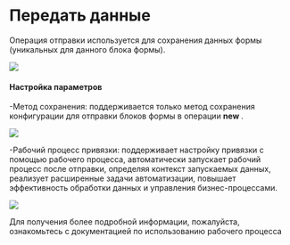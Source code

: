 # Передать данные

Операция отправки используется для сохранения данных формы (уникальных для данного блока формы).

![](https://static-docs.nocobase.com/a8dd8cb5a0110c35a1197eb5800a099f.png)

#### Настройка параметров

-Метод сохранения: поддерживается только метод сохранения конфигурации для отправки блоков формы в операции <strong> new </strong>.

![](https://static-docs.nocobase.com/25fc9b88760248e7015673b29b9487f4.png)

-Рабочий процесс привязки: поддерживает настройку привязки с помощью рабочего процесса, автоматически запускает рабочий процесс после отправки, определяя контекст запускаемых данных, реализует расширенные задачи автоматизации, повышает эффективность обработки данных и управления бизнес-процессами.

![](https://static-docs.nocobase.com/a77bdff33353fb155b0c919db76e0474.png)

Для получения более подробной информации, пожалуйста, ознакомьтесь с документацией по использованию рабочего процесса
